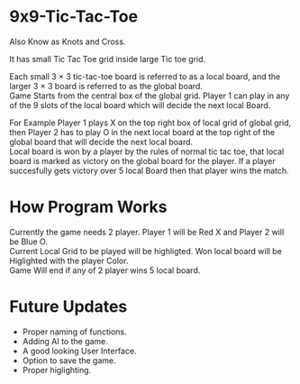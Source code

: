 # 9x9-Tic-Tac-Toe
Also Know as Knots and Cross.

It has small Tic Tac Toe grid inside large Tic toe grid.

Each small 3 × 3 tic-tac-toe board is referred to as a local board, and the larger 3 × 3 board is referred to as the global board.<br>
Game Starts from the central box of the global grid. Player 1 can play in any of the 9 slots of the local board which will decide the next local Board.

For Example Player 1 plays X on the top right box of local grid of global grid, then Player 2 has to play O in the next local board at the top right of the global board
that will decide the next local board.<br>
Local board is won by a player by the rules of normal tic tac toe, that local board is marked as victory on the global board for the player.
 If a player succesfully gets victory over 5 local Board then that player wins the match.
 
 # How Program Works
 
Currently the game needs 2 player.
Player 1 will be Red X and Player 2 will be Blue O.<br>
Current Local Grid to be played will be highligted.
Won local board will be Higlighted with the player Color.<br>
Game Will end if any of 2 player wins 5 local board.

# Future Updates

<ul>
<li>Proper naming of functions.</li>
<li>Adding AI to the game.</li>
<li>A good looking User Interface.</li>
<li>Option to save the game.</li>
<li>Proper higlighting. </li>
</ul>
